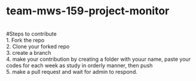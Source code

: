 # team-mws-159-project-monitor<br/>
<br/>
#Steps to contribute
<br/>
1. Fork the repo<br/>
2. Clone your forked repo<br/>
3. create a branch<br/>
4. make your contribution by creating a folder with youur name, paste your codes for each week as study in orderly manner, then push<br/>
5. make a pull request and wait for admin to respond.
